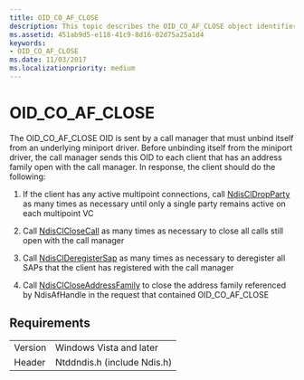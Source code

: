 ```yaml
---
title: OID_CO_AF_CLOSE
description: This topic describes the OID_CO_AF_CLOSE object identifier (OID).
ms.assetid: 451ab9d5-e118-41c9-8d16-02d75a25a1d4
keywords:
- OID_CO_AF_CLOSE
ms.date: 11/03/2017
ms.localizationpriority: medium
---
```


# OID_CO_AF_CLOSE

The OID_CO_AF_CLOSE OID is sent by a call manager that must unbind itself from an underlying miniport driver. Before unbinding itself from the miniport driver, the call manager sends this OID to each client that has an address family open with the call manager. In response, the client should do the following:

1. If the client has any active multipoint connections, call [NdisClDropParty](https://docs.microsoft.com/windows-hardware/drivers/ddi/content/ndis/nf-ndis-ndiscldropparty) as many times as necessary until only a single party remains active on each multipoint VC

2. Call [NdisClCloseCall](https://docs.microsoft.com/windows-hardware/drivers/ddi/content/ndis/nf-ndis-ndisclclosecall) as many times as necessary to close all calls still open with the call manager

3. Call [NdisClDeregisterSap](https://docs.microsoft.com/windows-hardware/drivers/ddi/content/ndis/nf-ndis-ndisclderegistersap) as many times as necessary to deregister all SAPs that the client has registered with the call manager

4. Call [NdisClCloseAddressFamily](https://docs.microsoft.com/windows-hardware/drivers/ddi/content/ndis/nf-ndis-ndisclcloseaddressfamily) to close the address family referenced by NdisAfHandle in the request that contained OID_CO_AF_CLOSE

## Requirements

| | |
| --- | --- |
| Version | Windows Vista and later |
| Header | Ntddndis.h (include Ndis.h) |

